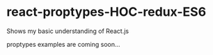 # react-proptypes-HOC-redux-ES6
Shows my basic understanding of React.js 

proptypes examples are coming soon...
